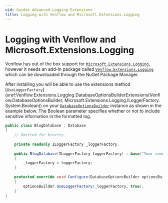 ```yaml
---
uid: Guides.Advanced.Logging.Extensions
title: Logging with Venflow and Microsoft.Extensions.Logging
---
```


# Logging with Venflow and Microsoft.Extensions.Logging

Venflow has out of the box support for [`Microsoft.Extensions.Logging`](https://www.nuget.org/packages/Microsoft.Extensions.Logging), however it needs an add-in package called [`Venflow.Extensions.Logging`](https://www.nuget.org/packages/Venflow.Extensions.Logging) which can be downloaded through the NuGet Package Manager.

After installing you will be able to use the extensions method [`UseLoggerFactory`](xref:Venflow.Extensions.Logging.DatabaseOptionsBuilderExtensions(Venflow.DatabaseOptionsBuilder, Microsoft.Extensions.Logging.ILoggerFactory. System.Boolean)) on your [`DatabaseOptionsBuilder`](xref:Venflow.DatabaseOptionsBuilder) instance as shown in the example below. The Boolean parameter specifies whether or not to include sensitive information in the formatted log. 
```cs
public class BlogDatabase : Database
{
    // Omitted for brevity.
    
    private readonly ILoggerFactory _loggerFactory;
    
    public BlogDatabase(ILoggerFactory loggerFactory) : base("Your connection string.")
    {
        _loggerFactory = loggerFactory;
    }
    
    protected override void Configure(DatabaseOptionsBuilder optionsBuilder)
    {
        optionsBuilder.UseLoggerFactory(_loggerFactory, true);
    }
}
```